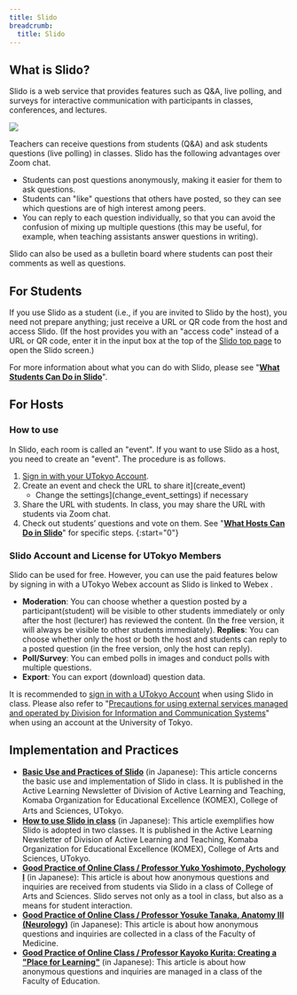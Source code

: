 ```yaml
---
title: Slido
breadcrumb:
  title: Slido
---
```

## What is Slido?

Slido is a web service that provides features such as Q&A, live polling, and surveys for interactive communication with participants in classes, conferences, and lectures.

<img src="img/audience_qa_3.png">

Teachers can receive questions from students (Q&A) and ask students questions (live polling) in classes. Slido has the following advantages over Zoom chat.

- Students can post questions anonymously, making it easier for them to ask questions.
- Students can "like" questions that others have posted, so they can see which questions are of high interest among peers.
- You can reply to each question individually, so that you can avoid the confusion of mixing up multiple questions (this may be useful, for example, when teaching assistants answer questions in writing).

Slido can also be used as a bulletin board where students can post their comments as well as questions.

## For Students

If you use Slido as a student (i.e., if you are invited to Slido by the host), you need not prepare anything; just receive a URL or QR code from the host and access Slido. (If the host provides you with an "access code" instead of a URL or QR code, enter it in the input box at the top of the [Slido top page](https://www.sli.do/) to open the Slido screen.)

For more information about what you can do with Slido, please see "**[What Students Can Do in Slido](how_to_use_audience/)**".

## For Hosts

### How to use

In Slido, each room is called an "event". If you want to use Slido as a host, you need to create an "event". The procedure is as follows.

1. [Sign in with your UTokyo Account](login/).
2. Create an event and check the URL to share it](create_event)
    - Change the settings](change_event_settings) if necessary
3. Share the URL with students. In class, you may share the URL with students via Zoom chat.
4. Check out students’ questions and vote on them. See "**[What Hosts Can Do in Slido](how_to_use_host/)**" for specific steps.
{:start="0"}

### Slido Account and License for UTokyo Members
Slido can be used for free. However, you can use the paid features below by signing in with a UTokyo Webex account as Slido is linked to Webex .
* **Moderation**: You can choose whether a question posted by a participant(student) will be visible to other students immediately or only after the host (lecturer) has reviewed the content. (In the free version, it will always be visible to other students immediately).
**Replies**: You can choose whether only the host or both the host and students can reply to a posted question (in the free version, only the host can reply).
* **Poll/Survey**: You can embed polls in images and conduct polls with multiple questions.
* **Export**: You can export (download) question data.

It is recommended to [sign in with a UTokyo Account](login/) when using Slido in class. Please also refer to "[Precautions for using external services managed and operated by Division for Information and Communication Systems](/en/docs/dics-terms/)" when using an account at the University of Tokyo.


## Implementation and Practices

* **[Basic Use and Practices of Slido](https://dalt.c.u-tokyo.ac.jp/wp-content/uploads/2019/02/KOMEX-DALT-Newsletter-201806.pdf)** (in Japanese): This article concerns the basic use and implementation of Slido in class. It is published in the Active Learning Newsletter of Division of Active Learning and Teaching, Komaba Organization for Educational Excellence (KOMEX), College of Arts and Sciences, UTokyo. 　
* **[How to use Slido in class](https://dalt.c.u-tokyo.ac.jp/wp-content/uploads/2019/07/KOMEX-DALT-Newsletter-201907.pdf)** (in Japanese): This article exemplifies how Slido is adopted in two classes. It is published in the Active Learning Newsletter of Division of Active Learning and Teaching, Komaba Organization for Educational Excellence (KOMEX), College of Arts and Sciences, UTokyo.
* **[Good Practice of Online Class / Professor Yuko Yoshimoto, Pychology I](/good-practice/interview/yotsumoto/)** (in Japanese): This article is about how anonymous questions and inquiries are received from students via Slido in a class of College of Arts and Sciences. Slido serves not only as a tool in class, but also as a means for student interaction.
* **[Good Practice of Online Class / Professor Yosuke Tanaka, Anatomy III (Neurology)](/good-practice/interview/tanaka/)** (in Japanese): This article is about how anonymous questions and inquiries are collected in a class of the Faculty of Medicine.
* **[Good Practice of Online Class / Professor Kayoko Kurita: Creating a "Place for Learning"](/good-practice/interview/kurita/)** (in Japanese): This article is about how anonymous questions and inquiries are managed in a class of the Faculty of Education.

